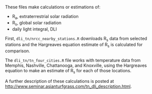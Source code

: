 These files make calculations or estimations of:

* R<sub>a</sub>, extraterrestrial solar radiation
* R<sub>s</sub>, global solar radiation
* daily light integral, DLI

First,  `dli_tn/nrcc_nearby_stations.R` downloads R<sub>s</sub> data from selected stations and the Hargreaves equation estimate of R<sub>s</sub> is calculated for comparison.

The  `dli_tn/tn_four_cities.R` file works with temperature data from Memphis, Nashville, Chattanooga, and Knoxville, using the Hargreaves equation to make an estimate of R<sub>s</sub> for each of those locations.

A further description of these calculations is posted at <http://www.seminar.asianturfgrass.com/tn_dli_description.html>.